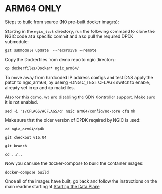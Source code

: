 ARM64 ONLY 
==========

Steps to build from source (NO pre-built docker images):

Starting in the `ngic_test` directory, run the following command to clone the NGIC code at a specific commit and also pull the required DPDK submodule:

`git submodule update  --recursive --remote`

Copy the Dockerfiles from demo repo to ngic directory:

`cp dockerfiles/Docker* ngic_arm64/`

To move away from hardcoded IP address configs and test DNS apply the patch
to ngic_arm64, by  useing  -DNGIC_TEST CFLAGS switch to enable, already set in
cp and dp makefiles.


Also for this demo, we are disabling the SDN Controller support.
Make sure it is not enabled.

`sed -i 's/CFLAGS/#CFLAGS/g' ngic_arm64/config/ng-core_cfg.mk`

Make sure that the older version of DPDK required by NGIC is used:

```
cd ngic_arm64/dpdk

git checkout v16.04

git branch

cd ../..
```

Now you can use the docker-compose to build the container images:

`docker-compose build`


Once all of the images have built, go back and follow the instructions on the main readme starting at [Starting the Data Plane](https://github.com/adivjoseph/ngic_test#starting-the-ngic-demo)
